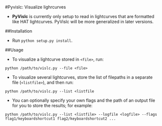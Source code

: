 #Pyvislc: Visualize lighrcurves

* **PyVislc** is currently only setup to read in lightcurves that are formatted like HAT lightcurves. PyVislc will be more generalized in later versions. 

##Installation

* Run `python setup.py install`.

##Usage

* To visualize a lightcurve stored in `<file>`, run:

`python /path/to/vislc.py --file <file>`

* To visualize several lightcurves, store the list of filepaths in a separate file (`<listfile>`), and then run:

`python /path/to/vislc.py --list <listfile`

* You can optionally specify your own flags and the path of an output file for you to store the results; for example:

`python /path/to/vislc.py --list <listfile> --logfile <logfile> --flags flag1/keyboardshortcut1 flag2/keyboardshortcut2 ...`

